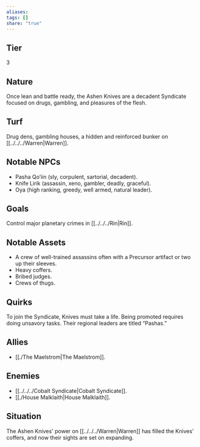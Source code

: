 ```yaml
---
aliases: 
tags: []
share: "true"
---
```

## Tier

3

## Nature

Once lean and battle ready, the Ashen Knives are a decadent Syndicate focused on drugs, gambling, and pleasures of the flesh.

## Turf

Drug dens, gambling houses, a hidden and reinforced bunker on [[../../../Warren|Warren]].

## Notable NPCs

- Pasha Qo’iin (sly, corpulent, sartorial, decadent).
- Knife Lirik (assassin, xeno, gambler, deadly, graceful).
- Oya (high ranking, greedy, well armed, natural leader).


## Goals

Control major planetary crimes in [[../../../Rin|Rin]].

## Notable Assets

- A crew of well-trained assassins often with a Precursor artifact or two up their sleeves.
- Heavy coffers.
- Bribed judges.
- Crews of thugs.


## Quirks

To join the Syndicate, Knives must take a life. Being promoted requires doing unsavory tasks. Their regional leaders are titled “Pashas.”

## Allies

- [[./The Maelstrom|The Maelstrom]].


## Enemies

- [[../../../Cobalt Syndicate|Cobalt Syndicate]].
- [[./House Malklaith|House Malklaith]].


## Situation

The Ashen Knives' power on [[../../../Warren|Warren]] has filled the Knives’ coffers, and now their sights are set on expanding.
